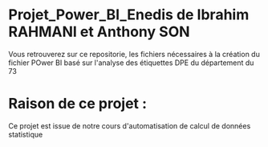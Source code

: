 # Projet_Power_BI_Enedis de Ibrahim RAHMANI et Anthony SON
Vous retrouverez sur ce repositorie, les fichiers nécessaires à la création du fichier POwer BI basé sur l'analyse des étiquettes DPE du département du 73


# Raison de ce projet :

Ce projet est issue de notre cours d'automatisation de calcul de données statistique

